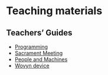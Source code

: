 # Teaching materials

## Teachers’ Guides

* [Programming](Programming.html)
* [Sacrament Meeting](SacramentMeeting.html)
* [People and Machines](PeopleAndMachines.html)
* [Wovyn device](WovynDevice.html)


